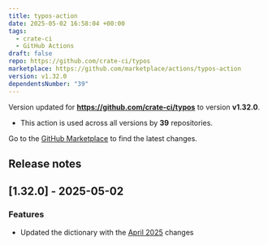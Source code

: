 ```yaml
---
title: typos-action
date: 2025-05-02 16:58:04 +00:00
tags:
  - crate-ci
  - GitHub Actions
draft: false
repo: https://github.com/crate-ci/typos
marketplace: https://github.com/marketplace/actions/typos-action
version: v1.32.0
dependentsNumber: "39"
---
```



Version updated for **https://github.com/crate-ci/typos** to version **v1.32.0**.
- This action is used across all versions by **39** repositories.

Go to the [GitHub Marketplace](https://github.com/marketplace/actions/typos-action) to find the latest changes.

## Release notes

## [1.32.0] - 2025-05-02

### Features

- Updated the dictionary with the [April 2025](https://github.com/crate-ci/typos/issues/1264) changes
